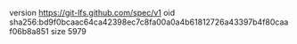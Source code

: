 version https://git-lfs.github.com/spec/v1
oid sha256:bd9f0bcaac64ca42398ec7c8fa00a0a4b61812726a43397b4f80caaf06b8a851
size 5979
